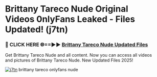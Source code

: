 # Brittany Tareco Nude Original Videos 0nlyFans Leaked - Files Updated! (j7tn)

<h3>🔴 CLICK HERE 🌐==►► <a href="https://tinyurl.com/52m3yx9h" rel="nofollow">Brittany Tareco Nude Updated Files</a></h3>

Get Brittany Tareco Nude and all content. Now you can access all videos and pictures of Brittany Tareco Nude. New Updated Files 2025!

[![j7tn](https://i.imgur.com/TnHtlc8.gif)](https://tinyurl.com/52m3yx9h)
brittany tareco onlyfans nude